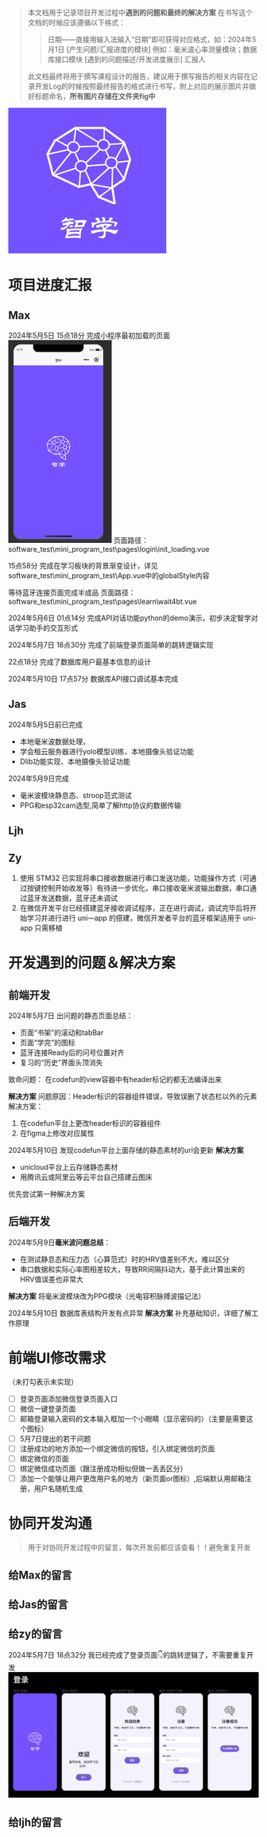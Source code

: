 >本文档用于记录项目开发过程中**遇到的问题和最终的解决方案**
>在书写这个文档的时候应该遵循以下格式：
>>日期——直接用输入法输入“日期”即可获得对应格式，如：2024年5月1日
>>[产生问题/汇报进度的模块] 例如：毫米波心率测量模块；数据库接口模块
>>[遇到的问题描述/开发进度展示]
>>汇报人
>
>此文档最终将用于撰写课程设计的报告，建议用于撰写报告的相关内容在记录开发Log的时候按照最终报告的格式进行书写，附上对应的展示图片并做好标题命名，**所有图片存储在文件夹fig中**

![SmartLearn](/fig4log/SmartLearn.png)

# 项目进度汇报
## Max
2024年5月5日
15点18分
完成小程序最初加载的页面
![loading](/fig4log/fig1.png)
页面路径：software_test\mini_program_test\pages\login\init_loading.vue

15点58分
完成在学习板块的背景渐变设计，详见software_test\mini_program_test\App.vue中的globalStyle内容

等待蓝牙连接页面完成半成品
页面路径：software_test\mini_program_test\pages\learn\wait4bt.vue

2024年5月6日
01点14分
完成API对话功能python的demo演示，初步决定智学对话学习助手的交互形式

2024年5月7日
18点30分
完成了前端登录页面简单的跳转逻辑实现

22点18分
完成了数据库用户最基本信息的设计

2024年5月10日
17点57分
数据库API接口调试基本完成

## Jas
2024年5月5日前已完成
- 本地毫米波数据处理，
- 学会租云服务器进行yolo模型训练、本地摄像头验证功能
- Dlib功能实现、本地摄像头验证功能

2024年5月9日完成
- 毫米波模块静息态、stroop范式测试
- PPG和esp32cam选型,简单了解http协议的数据传输


## Ljh


## Zy
1. 使用 STM32 已实现将串口接收数据进行串口发送功能，功能操作方式（可通过按键控制开始收发等）有待进一步优化，串口接收毫米波输出数据，串口通过蓝牙发送数据，蓝牙还未调试
2. 在微信开发平台已经搭建蓝牙接收调试程序，正在进行调试，调试完毕后将开始学习并进行进行 uni—app 的搭建，微信开发者平台的蓝牙框架适用于 uni-app 只需移植


# 开发遇到的问题＆解决方案
## 前端开发
2024年5月7日
出问题的静态页面总结：
- 页面“书架”的滚动和tabBar
- 页面“学完”的图标
- 蓝牙连接Ready后的问号位置对齐
- 复习的“历史”界面头顶消失

致命问题：
在codefun的view容器中有header标记的都无法编译出来

**解决方案**
问题原因：Header标识的容器组件错误，导致误删了状态栏以外的元素
解决方案：
1. 在codefun平台上更改header标识的容器组件
2. 在figma上修改对应属性

2024年5月10日
发现codefun平台上面存储的静态素材的url会更新
**解决方案**
- unicloud平台上云存储静态素材
- 用腾讯云或阿里云等云平台自己搭建云图床

优先尝试第一种解决方案

## 后端开发
2024年5月9日**毫米波问题总结**：
- 在测试静息态和压力态（心算范式）时的HRV值差别不大，难以区分
- 串口数据和实际心率图相差较大，导致RR间隔抖动大，基于此计算出来的HRV值误差也非常大

**解决方案**
将毫米波模块改为PPG模块（光电容积脉搏波描记法）


2024年5月10日
数据库表结构开发有点异常
**解决方案**
补充基础知识，详细了解工作原理

# 前端UI修改需求
（未打勾表示未实现）
- [ ] 登录页面添加微信登录页面入口
- [ ] 微信一键登录页面
- [ ] 邮箱登录输入密码的文本输入框加一个小眼睛（显示密码的）（主要是需要这个图标）
- [ ] 5月7日提出的若干问题
- [ ] 注册成功的地方添加一个绑定微信的按钮，引入绑定微信的页面
- [ ] 绑定微信的页面
- [ ] 绑定微信成功页面（跟注册成功相似但做一丢丢区分）
- [ ] 添加一个能够让用户更改用户名的地方（新页面or图标）,后端默认用邮箱注册，用户名随机生成

# 协同开发沟通

> 用于对协同开发过程中的留言，每次开发前都应该查看！！避免重复开发

## 给Max的留言

## 给Jas的留言

## 给zy的留言
2024年5月7日 18点32分
我已经完成了登录页面👇的跳转逻辑了，不需要重复开发
![alt text](/fig4log/fig2.png)

## 给ljh的留言


